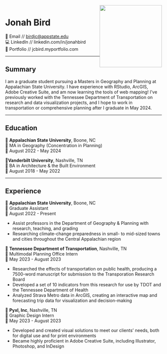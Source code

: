 
<img style="float: right;" src="https://media.licdn.com/dms/image/D5603AQFXBSv09wfw-w/profile-displayphoto-shrink_800_800/0/1681934006403?e=1698883200&v=beta&t=Qnc7ic_lma-iQoXQMnYbgn_Uy_b5r1zRYwzv3E3Cebc" width=200/>


# Jonah Bird

:e-mail: Email // birdjc@appstate.edu\
:computer: LinkedIn // linkedin.com/in/jonahbird\
:file_folder: Portfolio // jcbird.myportfolio.com

---

## Summary

I am a graduate student pursuing a Masters in Geography and Planning at Appalachian State University. I have experience with RStudio, ArcGIS, Adobe Creative Suite, and am now learning the tools of web mapping! I've previously worked with the Tennessee Department of Transportation on research and data visualization projects, and I hope to work in transportation or comprehensive planning after I graduate in May 2024.

---

## Education

:round_pushpin: **Appalachian State University**, Boone, NC\
:book: MA in Geography (Concentration in Planning)\
:calendar: August 2022 - May 2024

:round_pushpin:**Vanderbilt University**, Nashville, TN\
:book: BA in Architecture & the Built Environment\
:calendar: August 2018 - May 2022

---

## Experience

:round_pushpin: **Appalachian State University**, Boone, NC\
:bookmark: Graduate Assistant\
:calendar: August 2022 - Present

- Assist professors in the Department of Geography & Planning with research, teaching, and grading
- Researching climate-change preparedness in small- to mid-sized towns and cities throughout the Central Appalachian region

:round_pushpin: **Tennessee Department of Transportation**, Nashville, TN\
:bookmark: Multimodal Planning Office Intern\
:calendar: May 2023 - August 2023

- Researched the effects of transportation on public health, producing a 7500-word manuscript for submission to the Transporation Research Board
- Developed a set of 10 indicators from this research for use by TDOT and the Tennessee Department of Health
- Analyzed Strava Metro data in ArcGIS, creating an interactive map and forecasting trip data for visualization and decision-making

:round_pushpin: **Pyxl, Inc**, Nashville, TN\
:bookmark: Graphic Design Intern\
:calendar: May 2023 - August 2023

- Developed and created visual solutions to meet our clients’ needs, both for digital use and for print environments
- Became highly proficient in Adobe Creative Suite, including Illustrator, Photoshop, and InDesign